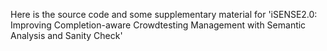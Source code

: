Here is the source code and some supplementary material for 'iSENSE2.0: Improving Completion-aware Crowdtesting Management with Semantic Analysis and Sanity Check'
